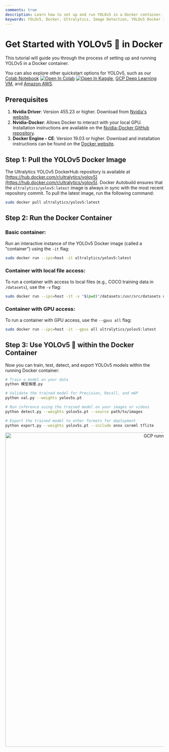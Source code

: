 ```yaml
---
comments: true
description: Learn how to set up and run YOLOv5 in a Docker container. This tutorial includes the prerequisites and step-by-step instructions.
keywords: YOLOv5, Docker, Ultralytics, Image Detection, YOLOv5 Docker Image, Docker Container, Machine Learning, AI
---
```


# Get Started with YOLOv5 🚀 in Docker

This tutorial will guide you through the process of setting up and running YOLOv5 in a Docker container.

You can also explore other quickstart options for YOLOv5, such as our [Colab Notebook](https://colab.research.google.com/github/ultralytics/yolov5/blob/master/tutorial.ipynb) <a href="https://colab.research.google.com/github/ultralytics/yolov5/blob/master/tutorial.ipynb"><img src="https://colab.research.google.com/assets/colab-badge.svg" alt="Open In Colab"></a> <a href="https://www.kaggle.com/ultralytics/yolov5"><img src="https://kaggle.com/static/images/open-in-kaggle.svg" alt="Open In Kaggle"></a>, [GCP Deep Learning VM](https://docs.ultralytics.com/yolov5/environments/google_cloud_quickstart_tutorial), and [Amazon AWS](https://docs.ultralytics.com/yolov5/environments/aws_quickstart_tutorial).

## Prerequisites

1. **Nvidia Driver**: Version 455.23 or higher. Download from [Nvidia's website](https://www.nvidia.com/Download/index.aspx).
2. **Nvidia-Docker**: Allows Docker to interact with your local GPU. Installation instructions are available on the [Nvidia-Docker GitHub repository](https://github.com/NVIDIA/nvidia-docker).
3. **Docker Engine - CE**: Version 19.03 or higher. Download and installation instructions can be found on the [Docker website](https://docs.docker.com/install/).

## Step 1: Pull the YOLOv5 Docker Image

The Ultralytics YOLOv5 DockerHub repository is available at [https://hub.docker.com/r/ultralytics/yolov5](https://hub.docker.com/r/ultralytics/yolov5). Docker Autobuild ensures that the `ultralytics/yolov5:latest` image is always in sync with the most recent repository commit. To pull the latest image, run the following command:

```bash
sudo docker pull ultralytics/yolov5:latest
```

## Step 2: Run the Docker Container

### Basic container:

Run an interactive instance of the YOLOv5 Docker image (called a "container") using the `-it` flag:

```bash
sudo docker run --ipc=host -it ultralytics/yolov5:latest
```

### Container with local file access:

To run a container with access to local files (e.g., COCO training data in `/datasets`), use the `-v` flag:

```bash
sudo docker run --ipc=host -it -v "$(pwd)"/datasets:/usr/src/datasets ultralytics/yolov5:latest
```

### Container with GPU access:

To run a container with GPU access, use the `--gpus all` flag:

```bash
sudo docker run --ipc=host -it --gpus all ultralytics/yolov5:latest
```

## Step 3: Use YOLOv5 🚀 within the Docker Container

Now you can train, test, detect, and export YOLOv5 models within the running Docker container:

```bash
# Train a model on your data
python 模型推理.py

# Validate the trained model for Precision, Recall, and mAP
python val.py --weights yolov5s.pt

# Run inference using the trained model on your images or videos
python detect.py --weights yolov5s.pt --source path/to/images

# Export the trained model to other formats for deployment
python export.py --weights yolov5s.pt --include onnx coreml tflite
```

<p align="center"><img width="1000" src="https://user-images.githubusercontent.com/26833433/142224770-6e57caaf-ac01-4719-987f-c37d1b6f401f.png" alt="GCP running Docker"></p>
